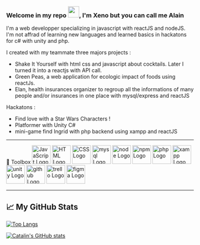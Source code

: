 ### Welcome in my repo <img src="https://raw.githubusercontent.com/MartinHeinz/MartinHeinz/master/wave.gif" width="30px">, I'm Xeno but you can call me Alain

I'm a web developper specializing in javascript with reactJS and nodeJS. I'm not affrad of learning new languages and learned basics in hackatons for c# with unity  and php. 

I created with my teammate three majors projects :
  - Shake It Yourself with html css and javascript about cocktails. Later I turned it into a reactjs with API call.
  - Green Peas, a web application for ecologic impact of foods using reactJs.
  - Elan, health insurances organizer to regroup all the informations of many people and/or insurances in one place with mysql/express and reactJS

Hackatons :
  - Find love with a Star Wars Characters !
  - Platformer with Unity C#
  - mini-game find Ingrid with php backend using xampp and reactJS

---

🧰 Toolbox
<img src="https://cdn.worldvectorlogo.com/logos/javascript.svg" alt="JavaScript Logo" width="50" height="50"/> <img src="https://cdn.worldvectorlogo.com/logos/html5.svg" alt="HTML Logo" width="50" height="50"/> <img src="https://cdn.worldvectorlogo.com/logos/css3.svg" alt="CSS Logo" width="50" height="50"/> <img src="https://cdn.worldvectorlogo.com/logos/mysql-5.svg" alt="mysql Logo" width="50" height="50"/> <img src="https://cdn.worldvectorlogo.com/logos/nodejs-icon.svg" alt="node Logo" width="50" height="50"/> <img src="https://cdn.worldvectorlogo.com/logos/npm.svg" alt="npm Logo" width="50" height="50"/> <img src="https://cdn.worldvectorlogo.com/logos/php-1.svg" alt="php Logo" width="50" height="50"/> <img src="https://cdn.worldvectorlogo.com/logos/xampp.svg" alt="xampp Logo" width="50" height="50"/>  <img src="https://cdn.worldvectorlogo.com/logos/unity-69.svg" alt="unity Logo" width="50" height="50"/> <img src="https://cdn.worldvectorlogo.com/logos/github-icon-1.svg" alt="github Logo" width="50" height="50"/> <img src="https://cdn.worldvectorlogo.com/logos/trello.svg" alt="trello Logo" width="50" height="50"/> <img src="https://cdn.worldvectorlogo.com/logos/figma-1.svg" alt="figma Logo" width="50" height="50"/>

---

## &#x1f4c8; My GitHub Stats

[![Top Langs](https://github-readme-stats.vercel.app/api/top-langs/?username=xenogearsX&hide=java,html,css&theme=radical)](https://github.com/anuraghazra/github-readme-stats)

[![Catalin's GitHub stats](https://github-readme-stats.vercel.app/api?username=xenogearsX&theme=radical)](https://github.com/anuraghazra/github-readme-stats)

<!--
**xenogearsX/xenogearsX** is a ✨ _special_ ✨ repository because its `README.md` (this file) appears on your GitHub profile.

Here are some ideas to get you started:

- 🔭 I’m currently working on ...
- 🌱 I’m currently learning ...
- 👯 I’m looking to collaborate on ...
- 🤔 I’m looking for help with ...
- 💬 Ask me about ...
- 📫 How to reach me: ...
- 😄 Pronouns: ...
- ⚡ Fun fact: ...
-->
